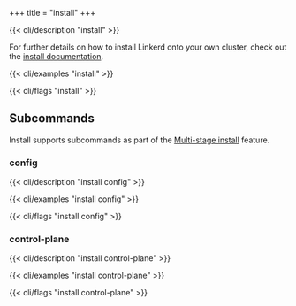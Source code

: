 +++
title = "install"
+++

{{< cli/description "install" >}}

For further details on how to install Linkerd onto your own cluster, check out
the [install documentation](../../../tasks/install/).

{{< cli/examples "install" >}}

{{< cli/flags "install" >}}

## Subcommands

Install supports subcommands as part of the
[Multi-stage install](../../../tasks/install/#multi-stage-install) feature.

### config

{{< cli/description "install config" >}}

{{< cli/examples "install config" >}}

{{< cli/flags "install config" >}}

### control-plane

{{< cli/description "install control-plane" >}}

{{< cli/examples "install control-plane" >}}

{{< cli/flags "install control-plane" >}}
